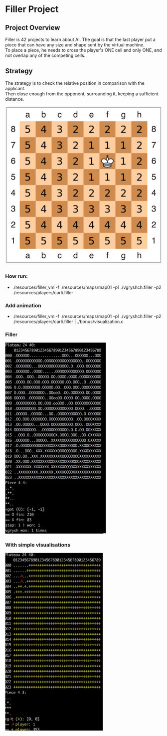 # Filler Project

## Project Overview <br />
Filler is 42 projects to learn about AI. The goal is that the last player put a piece that can have any size and shape sent by the virtual machine.<br />
To place a piece, he needs to cross the player's ONE cell and only ONE, and not overlap any of the competing cells.<br />

## Strategy <br />
The strategy is to check the relative position in comparison with the applicant. <br />
Then close enough from the opponent, surrounding it, keeping a sufficient distance.<br />

![strategy](./readme/pic1.png)

### How run:
 * ./resources/filler_vm -f ./resources/maps/map01  -p1 ./vgryshch.filler -p2 ./resources/players/carli.filler

### Add animation
 * ./resources/filler_vm -f ./resources/maps/map01  -p1 ./vgryshch.filler -p2 ./resources/players/carli.filler | ./bonus/visualization.c

### Filler
![filler](./readme/filler.gif)

### With simple visualisations
![filler](./readme/filler.visual.gif)

